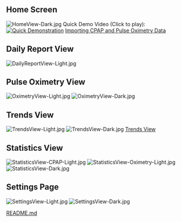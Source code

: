 ﻿## Home Screen

![HomeView-Dark.jpg](Screenshots%2FHomeView-Dark.jpg)
Quick Demo Video (Click to play):
[![Quick Demonstration](https://img.youtube.com/vi/AgufkrzgytQ/maxresdefault.jpg)](https://youtu.be/AgufkrzgytQ)
[Importing CPAP and Pulse Oximetry Data](Videos%2FImporting%20CPAP%20and%20Pulse%20Oximetry%20Data.mp4)

## Daily Report View
![DailyReportView-Light.jpg](Screenshots%2FDailyReportView-Light.jpg)

## Pulse Oximetry View
![OximetryView-Light.jpg](Screenshots%2FOximetryView-Light.jpg)
![OximetryView-Dark.jpg](Screenshots%2FOximetryView-Dark.jpg)

## Trends View
![TrendsView-Light.jpg](Screenshots%2FTrendsView-Light.jpg)
![TrendsView-Dark.jpg](Screenshots%2FTrendsView-Dark.jpg)
[Trends View](Videos%2FTrends%20View.mp4)

## Statistics View
![StatisticsView-CPAP-Light.jpg](Screenshots%2FStatisticsView-CPAP-Light.jpg)
![StatisticsView-Oximetry-Light.jpg](Screenshots%2FStatisticsView-Oximetry-Light.jpg)
![StatisticsView-Dark.jpg](Screenshots%2FStatisticsView-Dark.jpg)

## Settings Page
![SettingsView-Light.jpg](Screenshots%2FSettingsView-Light.jpg)
![SettingsView-Dark.jpg](Screenshots%2FSettingsView-Dark.jpg)

[README.md](..%2FREADME.md)